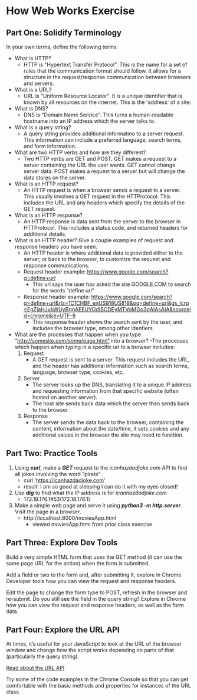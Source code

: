 # **How Web Works Exercise**

## **Part One: Solidify Terminology**

In your own terms, define the following terms:

- What is HTTP?
  - HTTP is "Hypertext Transfer Protocol". This is the name for a set of rules that the communication format should follow. It allows for a structure in the request/response communication between browsers and servers.
- What is a URL?
  - URL is "Uniform Resource Locator". It is a unique identifier that is known by all resources on the internet. This is the 'address' of a site.
- What is DNS?
  - DNS is "Domain Name Service". This turns a human-readable hostname into an IP address which the server talks to.
- What is a query string?
  - A query string provides additional informatino to a server request. This information can include a preferred language, search terms, and form information.
- What are two HTTP verbs and how are they different?
  - Two HTTP verbs are GET and POST. GET makes a request to a server containing the URL the user wants. GET cannot change server data. POST makes a request to a server but will change the data stores on the server.
- What is an HTTP request?
  - An HTTP request is when a browser sends a request to a server. This usually involves a GET request in the HTTProtocol. This includes the URL and any headers which specify the details of the GET request.
- What is an HTTP response?
  - An HTTP response is data sent from the server to the browser in HTTProtocol. This includes a status code, and returned headers for additional details.
- What is an HTTP header? Give a couple examples of request and response headers you have seen.
  - An HTTP header is where additional data is provided either to the server, or back to the browser, to customize the request and response communications.
  - Request header example: https://www.google.com/search?q=define+url
    - This url says the user has asked the site GOOGLE.COM to search for the words "define url"
  - Response header example: https://www.google.com/search?q=define+url&rlz=1C1CHBF_enUS818US818&oq=define+url&gs_lcrp=EgZjaHJvbWUyBggAEEUYOdIBCDEyMTVqMGo3qAIAsAIA&sourceid=chrome&ie=UTF-8
    - This response header shows the search sent by the user, and includes the browser type, among other idenfiers.
- What are the processes that happen when you type “http://somesite.com/some/page.html” into a browser?
  -The processes which happen when typing in a specific url to a browser includes:
    1. Request
       - A GET request is sent to a server. This request includes the URL, and the header has additional information such as search terms, language, browser type, cookies, etc.
    2. Server
       - The server looks up the DNS, translating it to a unique IP address and requesting information from that specific website (often hosted on another server).
       - The host site sends back data which the server then sends back to the browser
    3. Response
       - The server sends the data back to the browser, containing the content, information about the date/time, it sets cookies and any additional values in the browser the site may need to function.

## **Part Two: Practice Tools**

1. Using ***curl***, make a ***GET*** request to the *icanhazdadjoke.com* API to find all jokes involving the word “pirate”
   - curl 'https://icanhazdadjoke.com'
    - result: I am so good at sleeping I can do it with my eyes closed!
2. Use ***dig*** to find what the IP address is for *icanhazdadjoke.com*
   - 172.18.176.1#53(172.18.176.1)
3. Make a simple web page and serve it using ***python3 -m http.server***. Visit the page in a browser.
   - http://localhost:8000/moviesApp.html
     - viewed moviesApp.html from prior class exercise

## **Part Three: Explore Dev Tools**

Build a very simple HTML form that uses the GET method (it can use the same page URL for the action) when the form is submitted.

Add a field or two to the form and, after submitting it, explore in Chrome Developer tools how you can view the request and response headers.

Edit the page to change the form type to POST, refresh in the browser and re-submit. Do you still see the field in the query string? Explore in Chrome how you can view the request and response headers, as well as the form data.

## **Part Four: Explore the URL API**

At times, it’s useful for your JavaScript to look at the URL of the browser window and change how the script works depending on parts of that (particularly the query string).

[Read about the URL API](https://developer.mozilla.org/en-US/docs/Web/API/URL)

Try some of the code examples in the Chrome Console so that you can get comfortable with the basic methods and properties for instances of the URL class.
